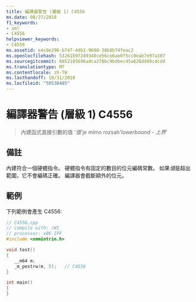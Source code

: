 ```yaml
---
title: 編譯器警告 (層級 1) C4556
ms.date: 08/27/2018
f1_keywords:
- xml
- C4556
helpviewer_keywords:
- C4556
ms.assetid: e4c0e296-b747-4db1-9608-30b8b74feac2
ms.openlocfilehash: 53261b97249340ce56ce6ae0f5cc0eab7e97a107
ms.sourcegitcommit: 6052185696adca270bc9bdbec45a626dd89cdcdd
ms.translationtype: MT
ms.contentlocale: zh-TW
ms.lasthandoff: 10/31/2018
ms.locfileid: "50538485"
---
```

# <a name="compiler-warning-level-1-c4556"></a>編譯器警告 (層級 1) C4556

> 內建函式直接引數的值 '*值*'je mimo rozsah'*lowerbound* - *上界*'

## <a name="remarks"></a>備註

內建符合一個硬體指令。 硬體指令有固定的數目的位元編碼常數。 如果*值*是超出範圍，它不會編碼正確。 編譯器會截斷額外的位元。

## <a name="example"></a>範例

下列範例會產生 C4556:

```cpp
// C4556.cpp
// compile with: /W1
// processor: x86 IPF
#include <xmmintrin.h>

void test()
{
   __m64 m;
   _m_pextrw(m, 5);   // C4556
}

int main()
{
}
```